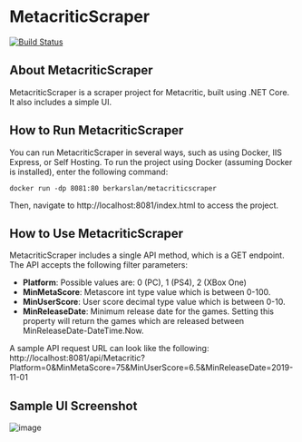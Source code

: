 # MetacriticScraper

[![Build Status](https://dev.azure.com/berkarslan-cs/MetacriticScraper/_apis/build/status/berkarslan-cs.MetacriticScraper?branchName=master)](https://dev.azure.com/berkarslan-cs/MetacriticScraper/_build/latest?definitionId=2&branchName=master)

## About MetacriticScraper
MetacriticScraper is a scraper project for Metacritic, built using .NET Core. It also includes a simple UI.

## How to Run MetacriticScraper
You can run MetacriticScraper in several ways, such as using Docker, IIS Express, or Self Hosting. To run the project using Docker (assuming Docker is installed), enter the following command:

```
docker run -dp 8081:80 berkarslan/metacriticscraper
```

Then, navigate to http://localhost:8081/index.html to access the project.

## How to Use MetacriticScraper
MetacriticScraper includes a single API method, which is a GET endpoint. The API accepts the following filter parameters:
- **Platform**: Possible values are: 0 (PC), 1 (PS4), 2 (XBox One)
- **MinMetaScore**: Metascore int type value which is between 0-100.
- **MinUserScore**: User score decimal type value which is between 0-10.
- **MinReleaseDate**: Minimum release date for the games. Setting this property will return the games which are released between MinReleaseDate-DateTime.Now.

A sample API request URL can look like the following:
http://localhost:8081/api/Metacritic?Platform=0&MinMetaScore=75&MinUserScore=6.5&MinReleaseDate=2019-11-01

## Sample UI Screenshot
![image](https://user-images.githubusercontent.com/14029115/95655323-13d3e180-0b0f-11eb-86a3-380df57b3bb3.png)
